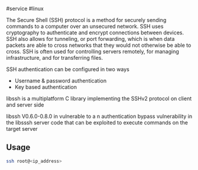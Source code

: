 #service #linux 

The Secure Shell (SSH) protocol is a method for securely sending commands to a computer over an unsecured network. SSH uses cryptography to authenticate and encrypt connections between devices. SSH also allows for tunneling, or port forwarding, which is when data packets are able to cross networks that they would not otherwise be able to cross. SSH is often used for controlling servers remotely, for managing infrastructure, and for transferring files.

SSH authentication can be configured in two ways
- Username & password authentication
- Key based authentication

libssh is a multiplatform C library implementing the SSHv2 protocol on client and server side

libssh V0.6.0-0.8.0 in vulnerable to a n authentication bypass vulnerability in the libsssh server code that can be exploited to execute commands on the target server
## Usage
```bash
ssh root@<ip_address> 
```